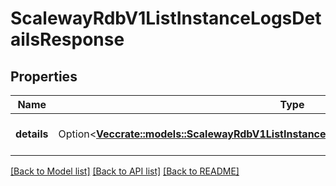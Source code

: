 # ScalewayRdbV1ListInstanceLogsDetailsResponse

## Properties

Name | Type | Description | Notes
------------ | ------------- | ------------- | -------------
**details** | Option<[**Vec<crate::models::ScalewayRdbV1ListInstanceLogsDetailsResponseInstanceLogDetail>**](scaleway.rdb.v1.ListInstanceLogsDetailsResponse.InstanceLogDetail.md)> | Remote instance logs details | [optional]

[[Back to Model list]](../README.md#documentation-for-models) [[Back to API list]](../README.md#documentation-for-api-endpoints) [[Back to README]](../README.md)


